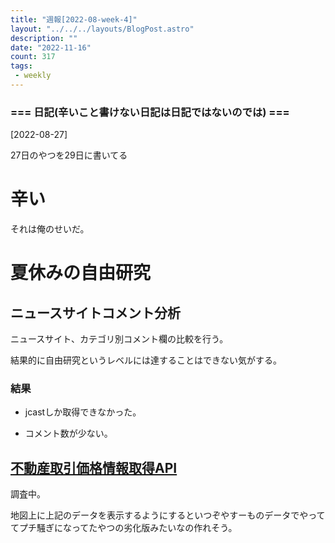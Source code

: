 ```yaml
---
title: "週報[2022-08-week-4]"
layout: "../../../layouts/BlogPost.astro"
description: ""
date: "2022-11-16"
count: 317
tags:
 - weekly
---
```





### === 日記(辛いこと書けない日記は日記ではないのでは) ===

[2022-08-27]

27日のやつを29日に書いてる

# 辛い

それは俺のせいだ。

# 夏休みの自由研究

## ニュースサイトコメント分析

ニュースサイト、カテゴリ別コメント欄の比較を行う。

結果的に自由研究というレベルには達することはできない気がする。

### 結果

* jcastしか取得できなかった。

* コメント数が少ない。

## [不動産取引価格情報取得API](https://www.e-gov.go.jp/digital-government/api/webland.html)

調査中。

地図上に上記のデータを表示するようにするといつぞやすーものデータでやっててプチ騒ぎになってたやつの劣化版みたいなの作れそう。
